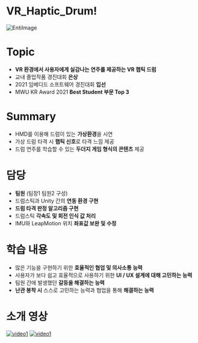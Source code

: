 # VR_Haptic_Drum!
![EntiImage](https://user-images.githubusercontent.com/89020936/158392236-17e3b8ce-04bb-4cec-90da-85dd02a97bb2.png)


# Topic

- **VR 환경에서 사용자에게 실감나는 연주를 제공하는 VR 햅틱 드럼**
- 교내 졸업작품 경진대회 **은상**
- 2021 임베디드 소프트웨어 경진대회 **입선**
- MWU KR Award 2021 **Best Student 부문 Top 3**



# Summary

- HMD를 이용해 드럼이 있는 **가상환경**을 시연
- 가상 드럼 타격 시 **햅틱 신호**로 타격 느낌 제공
- 드럼 연주를 학습할 수 있는 **두더지 게임 형식의 콘텐츠** 제공



# 담당

- **팀원** (팀장1 팀원2 구성)
- 드럼스틱과 Unity 간의 **연동 환경 구현**
- **드럼 타격 판정 알고리즘 구현**
- 드럼스틱 **각속도 및 회전 인식 값 처리**
- IMU와 LeapMotion 위치 **좌표값 보완 및 수정**



# 학습 내용

- 많은 기능을 구현하기 위한 **효율적인 협업 및 의사소통 능력**
- 사용자가 보다 쉽고 효율적으로 사용하기 위한 **UI / UX 설계에 대해 고민하는 능력**
- 팀원 간에 발생했던 **갈등을 해결하는 능력**
- **난관 봉착 시** 스스로 고민하는 능력과 협업을 통해 **해결하는 능력**



# 소개 영상
[![video1](http://img.youtube.com/vi/mGyuCK_KMoM/0.jpg)](https://youtu.be/mGyuCK_KMoM)
[![video1](http://img.youtube.com/vi/1PxI6T_X53Y/0.jpg)](https://youtu.be/1PxI6T_X53Y)
